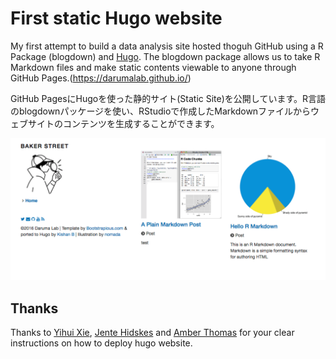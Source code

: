 # First static Hugo website

My first attempt to build a data analysis site hosted thoguh GitHub using a R Package (blogdown) and [Hugo](https://gohugo.io/overview/introduction/). The blogdown package allows us to take R Markdown files and make static contents viewable to anyone through GitHub Pages.(https://darumalab.github.io/)

GitHub PagesにHugoを使った静的サイト(Static Site)を公開しています。R言語のblogdownパッケージを使い、RStudioで作成したMarkdownファイルからウェブサイトのコンテンツを生成することができます。

![screenshot](https://github.com/darumalab/darumalab.github.io/blob/sources/static/img/site_screen.png)


## Thanks
Thanks to [Yihui Xie](https://github.com/rstudio/blogdown), [Jente Hidskes](https://hjdskes.github.io/blog/update-deploying-hugo-on-personal-gh-pages/) and [Amber Thomas](https://proquestionasker.github.io/blog/Making_Site/) for your clear instructions on how to deploy hugo website.

